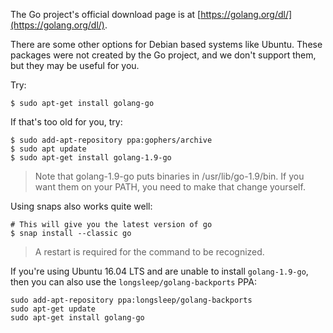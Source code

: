 The Go project's official download page is at [https://golang.org/dl/](https://golang.org/dl/).

There are some other options for Debian based systems like Ubuntu.  These packages were not created by the Go project, and we don't support them, but they may be useful for you.

Try:

```
$ sudo apt-get install golang-go
```

If that's too old for you, try:

```
$ sudo add-apt-repository ppa:gophers/archive
$ sudo apt update
$ sudo apt-get install golang-1.9-go
```

> Note that golang-1.9-go puts binaries in /usr/lib/go-1.9/bin. If you want them on your PATH, you need to make that change yourself.

Using snaps also works quite well:

```
# This will give you the latest version of go
$ snap install --classic go
```
> A restart is required for the command to be recognized.

If you're using Ubuntu 16.04 LTS and are unable to install `golang-1.9-go`, then you can also use the `longsleep/golang-backports` PPA:

```
sudo add-apt-repository ppa:longsleep/golang-backports
sudo apt-get update
sudo apt-get install golang-go
```